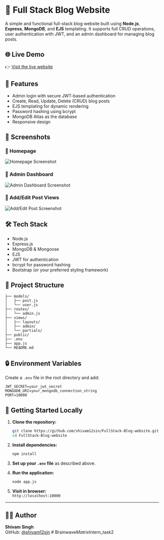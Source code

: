 
# 📝 Full Stack Blog Website

A simple and functional full-stack blog website built using **Node.js**, **Express**, **MongoDB**, and **EJS** templating. It supports full CRUD operations, user authentication with JWT, and an admin dashboard for managing blog posts.

## 🌐 Live Demo

👉 [Visit the live website](https://fullstack-blog-website-4.onrender.com)

## 🚀 Features

- Admin login with secure JWT-based authentication
- Create, Read, Update, Delete (CRUD) blog posts
- EJS templating for dynamic rendering
- Password hashing using bcrypt
- MongoDB Atlas as the database
- Responsive design

## 📸 Screenshots

### 📍 Homepage
![Homepage Screenshot](https://github.com/user-attachments/assets/0e58920d-7735-47a5-a980-a6aa07c48f33)

### 📍 Admin Dashboard
![Admin Dashboard Screenshot](https://github.com/user-attachments/assets/c09fa520-6d0b-4c35-a8c7-8f3e23fef451)

### 📍 Add/Edit Post Views
![Add/Edit Post Screenshot](https://github.com/user-attachments/assets/f8844f9e-d9d5-4491-8d77-8fa37f7674f4)

## 🛠️ Tech Stack

- Node.js
- Express.js
- MongoDB & Mongoose
- EJS
- JWT for authentication
- bcrypt for password hashing
- Bootstrap (or your preferred styling framework)

## 📂 Project Structure

```
├── models/
│   ├── post.js
│   └── user.js
├── routes/
│   └── admin.js
├── views/
│   ├── layouts/
│   ├── admin/
│   └── partials/
├── public/
├── .env
├── app.js
└── README.md
```

## 🔒 Environment Variables

Create a `.env` file in the root directory and add:

```env
JWT_SECRET=your_jwt_secret
MONGODB_URI=your_mongodb_connection_string
PORT=10000
```

## 🚀 Getting Started Locally

1. **Clone the repository:**

   ```bash
   git clone https://github.com/shivam12sin/FullStack-Blog-website.git
   cd FullStack-Blog-website
   ```

2. **Install dependencies:**

   ```bash
   npm install
   ```

3. **Set up your `.env` file** as described above.

4. **Run the application:**

   ```bash
   node app.js
   ```

5. **Visit in browser:**  
   `http://localhost:10000`

---

## 👨‍💻 Author

**Shivam Singh**  
GitHub: [@shivam12sin](https://github.com/shivam12sin)
#   B r a i n w a v e _ M a t r i x _ I n t e r n _ t a s k 2 
 
 
